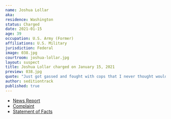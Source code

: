 ```yaml
---
name: Joshua Lollar
aka:
residence: Washington
status: Charged
date: 2021-01-15
age: 39
occupation: U.S. Army (Former)
affiliations: U.S. Military
jurisdiction: Federal
image: 038.jpg
courtroom: joshua-lollar.jpg
layout: suspect
title: Joshua Lollar charged on January 15, 2021
preview: 038.jpg
quote: "Just got gassed and fought with cops that I never thought would happen."
author: seditiontrack
published: true
---
```


- [News Report](https://abc13.com/spring-man-capitol-riot-josh-lollar-joshua-charged-us-protest/9689137/)
- [Complaint](https://www.justice.gov/opa/page/file/1355471/download)
- [Statement of Facts](https://www.justice.gov/opa/page/file/1355471/download)
